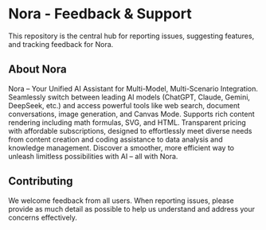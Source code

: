 # Nora - Feedback & Support

This repository is the central hub for reporting issues, suggesting features, and tracking feedback for Nora.

## About Nora
Nora – Your Unified AI Assistant for Multi-Model, Multi-Scenario Integration. Seamlessly switch between leading AI models (ChatGPT, Claude, Gemini, DeepSeek, etc.) and access powerful tools like web search, document conversations, image generation, and Canvas Mode. Supports rich content rendering including math formulas, SVG, and HTML. Transparent pricing with affordable subscriptions, designed to effortlessly meet diverse needs from content creation and coding assistance to data analysis and knowledge management. Discover a smoother, more efficient way to unleash limitless possibilities with AI – all with Nora.

## Contributing
We welcome feedback from all users. When reporting issues, please provide as much detail as possible to help us understand and address your concerns effectively.
